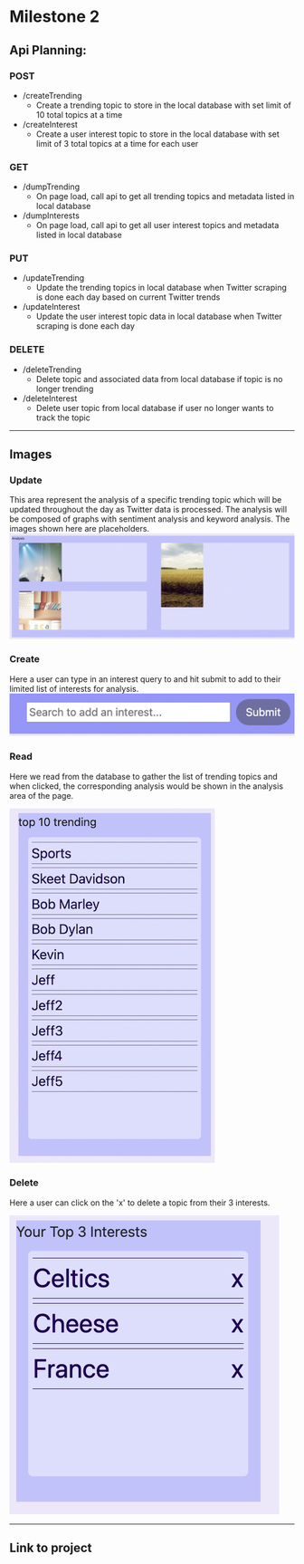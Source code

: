 # Milestone 2

## Api Planning:

### POST

- /createTrending
    - Create a trending topic to store in the local database with set limit of 10 total topics at a time
- /createInterest
    - Create a user interest topic to store in the local database with set limit of 3 total topics at a time for each user 

### GET
- /dumpTrending
    - On page load, call api to get all trending topics and metadata listed in local database
- /dumpInterests
    - On page load, call api to get all user interest topics and metadata listed in local database

### PUT
- /updateTrending
    - Update the trending topics in local database when Twitter scraping is done each day based on current Twitter trends
- /updateInterest
    - Update the user interest topic data in local database when Twitter scraping is done each day
    

### DELETE
- /deleteTrending
    - Delete topic and associated data from local database if topic is no longer trending
- /deleteInterest
    - Delete user topic from local database if user no longer wants to track the topic

---
## Images

### Update
This area represent the analysis of a specific trending topic which will be updated throughout the day as Twitter data is processed. The analysis will be composed of graphs with sentiment analysis and keyword analysis. The images shown here are placeholders.
![Update](./Screen%20Shot%202022-04-19%20at%201.35.34%20PM.png)

### Create
Here a user can type in an interest query to and hit submit to add to their limited list of interests for analysis.
![Create](./Screen%20Shot%202022-04-19%20at%201.36.15%20PM.png)

### Read
Here we read from the database to gather the list of trending topics and when clicked, the corresponding analysis would be shown in the analysis area of the page.

![Read](./Screen%20Shot%202022-04-19%20at%201.36.34%20PM.png)

### Delete
Here a user can click on the 'x' to delete a topic from their 3 interests.

![Delete](./Screen%20Shot%202022-04-19%20at%201.38.54%20PM.png)

---
## Link to project
